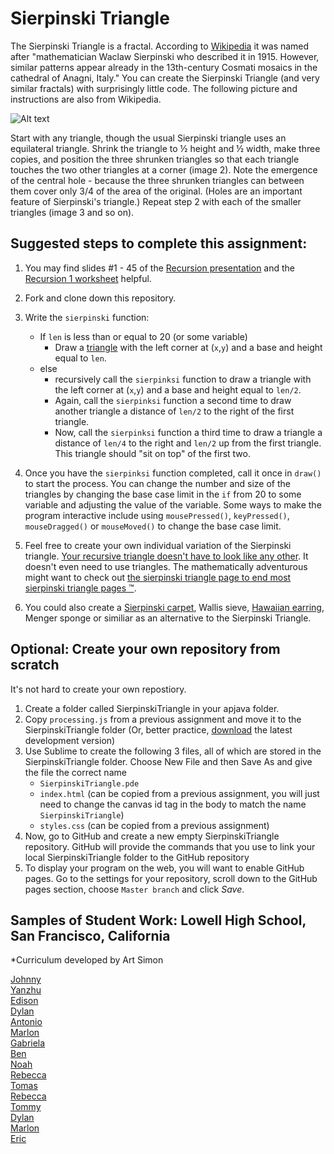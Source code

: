 Sierpinski Triangle
==================

The Sierpinski Triangle is a fractal. According to [Wikipedia](http://en.wikipedia.org/wiki/Sierpinski_triangle) it was named after "mathematician Waclaw Sierpinski who described it in 1915. However, similar patterns appear already in the 13th-century Cosmati mosaics in the cathedral of Anagni, Italy." You can create the Sierpinski Triangle (and very similar fractals) with surprisingly little code. The following picture and instructions are also from Wikipedia.

![Alt text](http://upload.wikimedia.org/wikipedia/commons/thumb/0/05/Sierpinski_triangle_evolution.svg/512px-Sierpinski_triangle_evolution.svg.png)

Start with any triangle, though the usual Sierpinski triangle uses an equilateral triangle. Shrink the triangle to ½ height and ½ width, make three copies, and position the three shrunken triangles so that each triangle touches the two other triangles at a corner (image 2). Note the emergence of the central hole - because the three shrunken triangles can between them cover only 3/4 of the area of the original. (Holes are an important feature of Sierpinski's triangle.) Repeat step 2 with each of the smaller triangles (image 3 and so on).

Suggested steps to complete this assignment:
----------------------------------------------
1. You may find slides #1 - 45 of the [Recursion presentation](https://docs.google.com/presentation/d/1rAQpRXe-GkMJ_q7gEYORaginpBi5TBJOX0TEvHHB5lw/edit?usp=sharing) and  the [Recursion 1 worksheet](https://docs.google.com/document/d/1GFdus7n-fHxh-AAjipfKSjKINXkrZXSZ/edit?usp=sharing&ouid=104288746284471816765&rtpof=true&sd=true) helpful.
2. Fork and clone down this repository.
3. Write the `sierpinski` function:

    * If `len` is less than or equal to 20 (or some variable) 
        * Draw a [triangle](https://processing.org/reference/triangle_.html) with the left corner at (`x`,`y`) and a base and height equal to `len`.
    * else
        * recursively call the `sierpinksi` function to draw a triangle with the left corner at (`x`,`y`) and a base and height equal to `len/2`.
        * Again, call the `sierpinksi` function a second time to draw another triangle a distance of `len/2` to the right of the first triangle.
        * Now, call the `sierpinksi` function a third time to draw a triangle a distance of `len/4` to the right and `len/2` up from the first triangle. This triangle should "sit on top" of the first two.
4. Once you have the `sierpinksi` function completed, call it once in `draw()` to start the process. You can change the number and size of the triangles by changing the base case limit in the `if` from 20 to some variable and adjusting the value of the variable. Some ways to make the program interactive include using `mousePressed()`, `keyPressed()`, `mouseDragged()` or `mouseMoved()` to change the base case limit.
5. Feel free to create your own individual variation of the Sierpinski triangle. [Your recursive triangle doesn't have to look like any other](http://www.google.com/search?q=variations+on+a+theme+of+sierpinski&safe=active&es_sm=122&source=lnms&tbm=isch&sa=X&ei=Ku-uVP7vEJecoQSvwoCADg&ved=0CAoQ_AUoAw&biw=1280&bih=856&surl=1#safe=active&tbm=isch&q=variations+on+sierpinski+triangle&imgdii=_). It doesn't even need to use triangles. The mathematically adventurous might want to check out [the sierpinski triangle page to end most sierpinski triangle pages ™](http://www.oftenpaper.net/sierpinski.htm).
6. You could also create a [Sierpinski carpet](http://en.wikipedia.org/wiki/Sierpinski_carpet), Wallis sieve, [Hawaiian earring](https://en.wikipedia.org/wiki/Hawaiian_earring), Menger sponge or similiar as an alternative to the Sierpinski Triangle.

Optional: Create your own repository from scratch
-------------------------------------------------
It's not hard to create your own repostiory.    
1. Create a folder called SierpinskiTriangle in your apjava folder.    
2. Copy `processing.js` from a previous assignment and move it to the SierpinskiTriangle folder (Or, better practice, [download](http://processingjs.org/download/) the latest development version)    
3. Use Sublime to create the following 3 files, all of which are stored in the SierpinskiTriangle folder. Choose New File and then Save As and give the file the correct name    
    * `SierpinskiTriangle.pde`    
    * `index.html` (can be copied from a previous assignment, you will just need to change the canvas id tag in the body to match the name `SierpinskiTriangle`)    
    * `styles.css` (can be copied from a previous assignment)    
4. Now, go to GitHub and create a new empty SierpinskiTriangle repository. GitHub will provide the commands that you use to link your local SierpinskiTriangle folder to the GitHub repository    
5. To display your program on the web, you will want to enable GitHub pages. Go to the settings for your repository, scroll down to the GitHub pages section, choose `Master branch` and click *Save*.   

Samples of Student Work: Lowell High School, San Francisco, California
-----------------------
*Curriculum developed by Art Simon

[Johnny](https://jowong30.github.io/SierpinskiTriangle/)   
[Yanzhu](https://yanzhug.github.io/SierpinskiTriangle/)   
[Edison](https://edchen5.github.io/SierpinskiTriangle/)   
[Dylan](https://sinfinite01.github.io/SierpinskiTriangle/)   
[Antonio](https://andzibmis.github.io/SierpinskiTriangle/)   
[Marlon](https://marlonsm.github.io/SierpinskiTriangle/)   
[Gabriela](https://gaquach.github.io/SierpinskiTriangle/)   
[Ben](https://bencao1.github.io/SierpinskiTriangle/)   
[Noah](https://bizaark.github.io/SierpinskiTriangle/)   
[Rebecca](https://rebeccagin994.github.io/SierpinskiTriangle/)   
[Tomas](https://todeluco.github.io/SierpinskiTriangle/)   
[Rebecca](https://rebeccagin994.github.io/SierpinskiTriangle/)   
[Tommy](https://imatomster.github.io/SierpinskiTriangle/)   
[Dylan](https://sinfinite01.github.io/SierpinskiTriangle/)   
[Marlon](https://marlonsm.github.io/SierpinskiTriangle/)   
[Eric](https://erngo2.github.io/SierpinskiTriangle/)   
